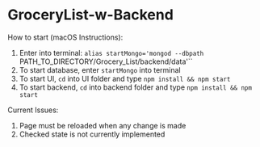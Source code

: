 # GroceryList-w-Backend

How to start (macOS Instructions):

1. Enter into terminal: ```alias startMongo='mongod --dbpath``` PATH_TO_DIRECTORY/Grocery_List/backend/data'``
2. To start database, enter ```startMongo``` into terminal
3. To start UI, ```cd``` into UI folder and type ```npm install && npm start```
4. To start backend, `cd` into backend folder and type ```npm install && npm start```


Current Issues:
1. Page must be reloaded when any change is made
2. Checked state is not currently implemented
